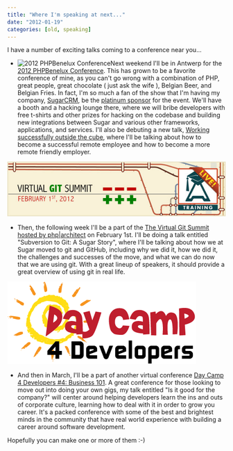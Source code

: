 ```yaml
---
title: "Where I'm speaking at next..."
date: "2012-01-19"
categories: [old, speaking]
---
```


I have a number of exciting talks coming to a conference near you...

- ![](/images/phpbnl2012_more.png "2012 PHPBenelux Conference")Next weekend I'll be in Antwerp for the [2012 PHPBenelux Conference](http://conference.phpbenelux.eu/2012/). This has grown to be a favorite conference of mine, as you can't go wrong with a combination of PHP, great people, great chocolate ( just ask the wife ), Belgian Beer, and Belgian Fries. In fact, I'm so much a fan of the show that I'm having my company, [SugarCRM](http://www.sugarcrm.com), be the [platinum sponsor](http://conference.phpbenelux.eu/2012/sponsors/sugarcrm/) for the event. We'll have a booth and a hacking lounge there, where we will bribe developers with free t-shirts and other prizes for hacking on the codebase and building new integrations between Sugar and various other frameworks, applications, and services. I'll also be debuting a new talk, [Working successfully outside the cube](http://conference.phpbenelux.eu/2012/talks/), where I'll be talking about how to become a successful remote employee and how to become a more remote friendly employer.

![](/images/image_13258683903821325868391.jpg "Virtual Git Summit")

- Then, the following week I'll be a part of the [The Virtual Git Summit hosted by php|architect](http://www.phparch.com/phparchitect-live-presents-the-virtual-git-summit/) on February 1st. I'll be doing a talk entitled "Subversion to Git: A Sugar Story", where I'll be talking about how we at Sugar moved to git and GitHub, including why we did it, how we did it, the challenges and successes of the move, and what we can do now that we are using git. With a great lineup of speakers, it should provide a great overview of using git in real life.

![](/images/811017776.png "Day Camp 4 Developers")

- And then in March, I'll be a part of another virtual conference [Day Camp 4 Developers #4: Business 101](http://dc4d4.eventbrite.com/). A great conference for those looking to move out into doing your own gigs, my talk entitled "Is it good for the company?" will center around helping developers learn the ins and outs of corporate culture, learning how to deal with it in order to grow you career. It's a packed conference with some of the best and brightest minds in the community that have real world experience with building a career around software development.

Hopefully you can make one or more of them :-)
